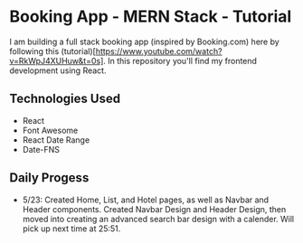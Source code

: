 # Booking App - MERN Stack - Tutorial

I am building a full stack booking app (inspired by Booking.com) here by following this (tutorial)[https://www.youtube.com/watch?v=RkWpJ4XUHuw&t=0s].  In this repository you'll find my frontend development using React.

## Technologies Used
- React
- Font Awesome
- React Date Range
- Date-FNS

## Daily Progess
- 5/23: Created Home, List, and Hotel pages, as well as Navbar and Header components. Created Navbar Design and Header Design, then moved into creating an advanced search bar design with a calender.  Will pick up next time at 25:51.